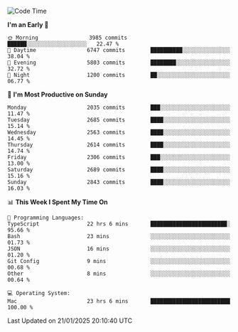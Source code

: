 <!--START_SECTION:waka-->
![Code Time](http://img.shields.io/badge/Code%20Time-4%2C762%20hrs%2035%20mins-blue)

**I'm an Early 🐤** 

```text
🌞 Morning                3985 commits        ██████░░░░░░░░░░░░░░░░░░░   22.47 % 
🌆 Daytime                6747 commits        ██████████░░░░░░░░░░░░░░░   38.04 % 
🌃 Evening                5803 commits        ████████░░░░░░░░░░░░░░░░░   32.72 % 
🌙 Night                  1200 commits        ██░░░░░░░░░░░░░░░░░░░░░░░   06.77 % 
```
📅 **I'm Most Productive on Sunday** 

```text
Monday                   2035 commits        ███░░░░░░░░░░░░░░░░░░░░░░   11.47 % 
Tuesday                  2685 commits        ████░░░░░░░░░░░░░░░░░░░░░   15.14 % 
Wednesday                2563 commits        ████░░░░░░░░░░░░░░░░░░░░░   14.45 % 
Thursday                 2614 commits        ████░░░░░░░░░░░░░░░░░░░░░   14.74 % 
Friday                   2306 commits        ███░░░░░░░░░░░░░░░░░░░░░░   13.00 % 
Saturday                 2689 commits        ████░░░░░░░░░░░░░░░░░░░░░   15.16 % 
Sunday                   2843 commits        ████░░░░░░░░░░░░░░░░░░░░░   16.03 % 
```


📊 **This Week I Spent My Time On** 

```text
💬 Programming Languages: 
TypeScript               22 hrs 6 mins       ████████████████████████░   95.66 % 
Bash                     23 mins             ░░░░░░░░░░░░░░░░░░░░░░░░░   01.73 % 
JSON                     16 mins             ░░░░░░░░░░░░░░░░░░░░░░░░░   01.20 % 
Git Config               9 mins              ░░░░░░░░░░░░░░░░░░░░░░░░░   00.68 % 
Other                    8 mins              ░░░░░░░░░░░░░░░░░░░░░░░░░   00.64 % 

💻 Operating System: 
Mac                      23 hrs 6 mins       █████████████████████████   100.00 % 
```


 Last Updated on 21/01/2025 20:10:40 UTC
<!--END_SECTION:waka-->
